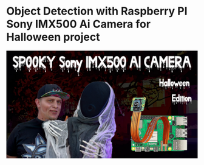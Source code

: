 # Object Detection with Raspberry PI Sony IMX500 Ai Camera for Halloween project

[![Raspberry PI Ai Camera Halloween Edition](/rasbperry-py-ai-camera-halloween.jpg)](https://www.youtube.com/watch?v=vsifTkYThbs)
